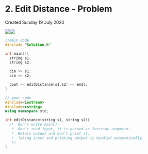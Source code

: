 # 2. Edit Distance - Problem
Created Sunday 19 July 2020

![](/assets/2._Edit_Distance_-_Problem_-_80-image-1.png)![](/assets/2._Edit_Distance_-_Problem_-_80-image-2.png)

```c++
//main code
#include "Solution.h"

int main(){
  string s1;
  string s2;

  cin >> s1;
  cin >> s2;

  cout << editDistance(s1,s2) << endl;
}

// your code
#include<iostream>
#include<cstring>
using namespace std;

int editDistance(string s1, string s2){
  /*  Don't write main().
   *  Don't read input, it is passed as function argument.
   *  Return output and don't print it.
   *  Taking input and printing output is handled automatically.
   */
}
```
